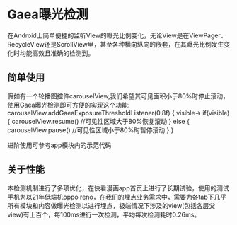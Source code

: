 # Gaea曝光检测
在Android上简单便捷的监听View的曝光比例变化，无论View是在ViewPager、RecycleView还是ScrollView里，甚至各种横向纵向的嵌套，在其曝光比例发生变化时均能高效且准确的检测到。

## 简单使用
假如有一个轮播图控件carouselView,我们希望其可见面积小于80%时停止滚动，使用Gaea曝光检测即可方便的实现这个功能:
carouselView.addGaeaExposureThresholdListener(0.8f) { visible->
    if(visible) {
        carouselView.resume() //可见性区域大于80%恢复滚动
    } else {
        carouselView.pause() //可见性区域小于80%时暂停滚动
    }
}

进阶使用可参考app模块内的示范代码

## 关于性能
本检测机制进行了多项优化，在快看漫画app首页上进行了长期试验，使用的测试手机为以21年低端机oppo reno，在我们的埋点业务需求中，需要为各tab下几乎所有模块和内容做曝光检测以进行埋点，极端情况下涉及的view(包括各层父view)有上百个，每100ms进行一次检测，平均每次检测耗时0.26ms。